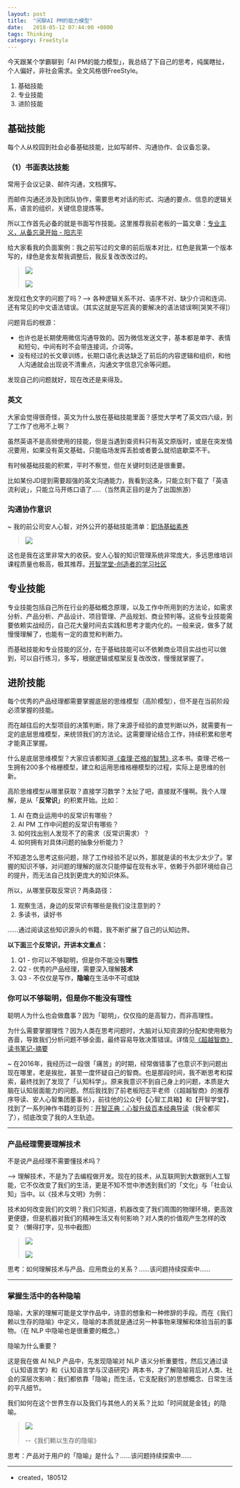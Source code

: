 ```yaml
---
layout: post
title:  "闲聊AI PM的能力模型"
date:   2018-05-12 07:44:00 +0800
tags: Thinking
category: FreeStyle
---
```


今天跟某个学霸聊到「AI PM的能力模型」，我总结了下自己的思考，纯属瞎扯，个人偏好，非社会需求。全文风格很FreeStyle。

1. 基础技能
2. 专业技能
3. 进阶技能


## 基础技能

每个人从校园到社会必备基础技能，比如写邮件、沟通协作、会议备忘录。

### （1）书面表达技能

常用于会议记录、邮件沟通，文档撰写。

而邮件沟通还涉及到团队协作，需要思考对话的形式、沟通的要点、信息的逻辑关系，语言的组织，关键信息提炼等。

所以工作首先必备的就是书面写作技能。这里推荐我前老板的一篇文章：[专业主义，从备忘录开始 - 阳志平](https://mp.weixin.qq.com/s?__biz=MzA3MzM0MjUyMQ==&mid=2652150207&idx=1&sn=f7c5106304725bd13f3fbe24357781a6&chksm=84f0b2e9b3873bffe6ae15ba65f695c16989506bfa507b57fa60c702322aa52ce11933c953e7&scene=0&key=a0155c64695cc7b8f51e7a69a4d0b7858854c89df610c5dc13eb447e90253da36926d4e6a757e0a786378c08b9303fd719e66510576a164dc4588f417cf90dc453098fa32bb4523b2e877ff05c0aa0b8&ascene=0&uin=OTYyNDg4NjIx&devicetype=iMac+MacBookPro14%2C1+OSX+OSX+10.12.5+build(16F2073)&version=12020810&nettype=WIFI&lang=zh_CN&fontScale=100&pass_ticket=yedqiPU0Z5LCSlZFeYgupbf%2FAHZtLnO4HMGZjIvtFAB5JJsnzfCdmdhTZiWXaXym)


给大家看我的负面案例：我之前写过的文章的前后版本对比，红色是我第一个版本写的，绿色是舍友帮我调整后，我反复改改改过的。

> ![](http://ojcp18ifz.bkt.clouddn.com/2018-05-12-005749.jpg)
> 
> ![](http://ojcp18ifz.bkt.clouddn.com/2018-05-12-005746.jpg)



发现红色文字的问题了吗？--> 各种逻辑关系不对、语序不对、缺少介词和连词、还有常见的中文语法错误。（其实这就是写匠真的要解决的语法错误啊[哭笑不得]）

问题背后的根源：

- 也许也是长期使用微信沟通导致的。因为微信发送文字，基本都是单字、表情和短句，中间有时不会带连接词，介词等。
- 没有经过的长文章训练，长期口语化表达缺乏了前后的内容逻辑和组织，和他人沟通就会出现说不清重点，沟通文字信息冗余等问题。

发现自己的问题就好，现在改还是来得及。

### 英文

大家会觉得很奇怪，英文为什么放在基础技能里面？感觉大学考了英文四六级，到了工作了也用不上啊？

虽然英语不是高频使用的技能，但是当遇到查资料只有英文原版时，或是在突发情况要用，如果没有英文基础，只能临场发挥丢脸或者要么就彻底歇菜不干。

有时候基础技能的积累，平时不察觉，但在关键时刻还是很重要。

比如某份JD提到需要超强的英文沟通能力，我看到这条，只能立刻下载了「英语流利说」，只能立马开练口语了.....（当然真正目的是为了出国旅游）

### 沟通协作意识


~ 我的前公司安人心智，对外公开的基础技能清单：[职场基础素养](https://github.com/OpenMindClub/Share/wiki/HbWorkStyleBasic)

> ![](http://ojcp18ifz.bkt.clouddn.com/2018-05-12-Snip20180511_135.png)

这也是我在这里非常大的收获。安人心智的知识管理系统非常庞大，多远思维培训课程质量也极高，极其推荐。[开智学堂-创造者的学习社区](http://www.openmindclub.com/)

## 专业技能

专业技能包括自己所在行业的基础概念原理，以及工作中所用到的方法论，如需求分析、产品分析、产品设计、项目管理、产品规划、商业预判等。这些专业技能需要依赖实战经历，自己花大量时间去实践和思考才能内化的。一般来说，做多了就慢慢理解了，也能有一定的直觉和判断力。

而基础技能和专业技能的区分，在于基础技能可以不依赖商业项目实战也可以做到，可以自行练习，多写，根据逻辑或框架反复改改改，慢慢就掌握了。

## 进阶技能


每个优秀的产品经理都需要掌握底层的思维模型（高阶模型），但不是在当前阶段必须掌握的技能。

而在越往后的大型项目的决策判断，除了来源于经验的直觉判断以外，就需要有一定的底层思维模型，来统领我们的方法论。这需要理论结合工作，持续积累和思考才能真正掌握。

什么是底层思维模型？大家应该都知道[《查理·芒格的智慧》](https://book.douban.com/subject/26374572/)这本书。查理·芒格一生拥有200多个格栅模型，建立和运用思维格栅模型的过程，实际上是思维的创新。


高阶思维模型从哪里获取？直接学习数学？太扯了吧，直接就不懂啊。我个人理解，是从「**反常识**」的积累开始。比如：

1. AI 在商业运用中的反常识有哪些？
2. AI PM 工作中问题的反常识有哪些？
3. 如何找出别人发现不了的需求（反常识需求）？
4. 如何拥有对具体问题的抽象分析能力？

不知道怎么思考这些问题，除了工作经验不足以外，那就是读的书太少太少了。掌握的知识不够，对问题的理解的层次只能停留在现有水平，依赖于外部环境给自己的提升，而无法自己找到更庞大的知识体系。


所以，从哪里获取反常识？两条路径：

1. 观察生活，身边的反常识有哪些是我们没注意到的？
2. 多读书，读好书

......通过阅读这些知识源头的书籍，我不断扩展了自己的认知边界。


**以下面三个反常识，开讲本文重点：**

1. Q1 - 你可以不够聪明，但是你不能没有**理性**
2. Q2 - 优秀的产品经理，需要深入理解**技术**
3. Q3 - 不仅仅是写作，**隐喻**在生活中不可或缺

### 你可以不够聪明，但是你不能没有理性


聪明人为什么也会做蠢事？因为「聪明」，仅仅指的是高智力，而非高理性。

为什么需要掌握理性？因为人类在思考问题时，大脑对认知资源的分配和使用极为吝啬，导致我们分析问题不够全面，最终容易导致决策错误。详情见[《超越智商》读书笔记-摘要](http://www.ramywu.com/freestyle/2016/12/22/Reading-Note-ChaoYueZhiShang/)


~ 在2016年，我经历过一段很「痛苦」的时期，经常做错事了也意识不到问题出现在哪里，老是挨批，甚至一度怀疑自己的智商。也是那段时间，我不断思考和探索，最终找到了发现了「认知科学」。原来我意识不到自己身上的问题，本质是大脑在认知层面能力的问题。然后我找到了前老板阳志平老师（《超越智商》的推荐序导读、安人心智集团董事长），前往他的公众号【心智工具箱】和【开智学堂】，找到了一系列神作书籍的豆列：[开智正典：心智升级百本经典导读](https://www.douban.com/doulist/41691053/)（我全都买了），彻底改变了我的人生轨迹。

---

### 产品经理需要理解技术

不是说产品经理不需要懂技术吗？

--> 理解技术，不是为了去编程做开发。现在的技术，从互联网到大数据到人工智能，它不仅改变了我们的生活，更是不知不觉中渗透到我们的「文化」与「社会认知」当中。以《技术与文明》为例：

技术如何改变我们的文明？我们只知道，机器改变了我们周围的物理环境，更高效更便捷，但是机器对我们的精神生活又有何影响？对人类的价值观产生怎样的改变？（懒得打字，见书中截图）

> ![](http://ojcp18ifz.bkt.clouddn.com/2018-05-11-200555.jpg)
> 
> ![](http://ojcp18ifz.bkt.clouddn.com/2018-05-11-200605.jpg)
> 

思考：如何理解技术与产品、应用商业的关系？......该问题持续探索中......

---

### 掌握生活中的各种隐喻

隐喻，大家的理解可能是文学作品中，诗意的想象和一种修辞的手段。而在《我们赖以生存的隐喻》中定义，隐喻的本质就是通过另一种事物来理解和体验当前的事物。（在 NLP 中隐喻也是很重要的概念。）

隐喻为什么重要？

这是我在做 AI NLP 产品中，先发现隐喻对 NLP 语义分析重要性，然后又通过读《认知语言学》和《认知语言学与汉语研究》两本书，才了解隐喻背后对人类、社会的深层次影响：我们都依靠「隐喻」而生活，它支配我们的思想概念、日常生活的平凡细节。

我们如何在这个世界生存以及我们与其他人的关系？比如「时间就是金钱」的隐喻。

> ![](http://ojcp18ifz.bkt.clouddn.com/2018-05-11-WechatIMG105.jpeg)
> 
> --《我们赖以生存的隐喻》

思考：产品对于用户的「隐喻」是什么？......该问题持续探索中......


---

- created，180512
